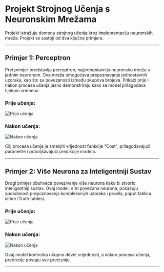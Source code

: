 # Projekt Strojnog Učenja s Neuronskim Mrežama

Projekt istražuje domenu strojnog učenja kroz implementaciju neuronskih mreža. Projekt se sastoji od dva ključna primjera.

---

## Primjer 1: Perceptron

Prvi primjer predstavlja perceptron, najjednostavniju neuronsku mrežu s jednim neuronom. Ova mreža omogućava prepoznavanje jednostavnih uzoraka, kao što su povezanosti između skupova brojeva. Prikazi prije i nakon procesa učenja jasno demonstriraju kako se model prilagođava tijekom vremena.

### Prije učenja:
![Prije učenja](https://github.com/AnteDev00/Machine-Learning/assets/151842550/7072eed7-4d4f-4228-9a1e-24e313827ba8)

### Nakon učenja:
![Nakon učenja](https://github.com/AnteDev00/Machine-Learning/assets/151842550/8ce682d9-60f9-4058-8b9b-f4fd6e7a3728)

Cilj procesa učenja je smanjiti vrijednost funkcije "Cost", prilagođavajući parametre i poboljšavajući predikcije modela.

---

## Primjer 2: Više Neurona za Inteligentniji Sustav

Drugi primjer obuhvaća povezivanje više neurona kako bi stvorio inteligentniji sustav. Ovaj model, s tri povezana neurona, pokazuju sposobnost prepoznavanja kompleksnijih uzoraka i pravila, poput tablica istine (Truth tables).

### Prije učenja:
![Prije učenja](https://github.com/AnteDev00/Machine-Learning/assets/151842550/4494c54c-f61a-4a68-b043-b6fe0335bbd6)

### Nakon učenja:
![Nakon učenja](https://github.com/AnteDev00/Machine-Learning/assets/151842550/7a37a789-9743-4d13-9013-e914ae231e80)

Ovaj model kontrolira ukupno devet vrijednosti, a nakon procesa učenja, predikcije postaju sve preciznije.

--- 
